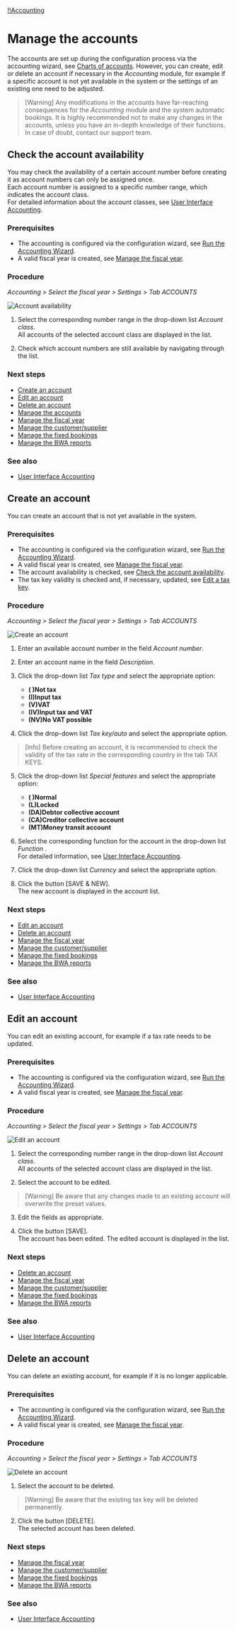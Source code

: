 [!!Accounting](Actindo/Accounting)

# Manage the accounts

The accounts are set up during the configuration process via the accounting wizard, see [Charts of accounts](01_RunAccountingWizard.md#chart-of-accounts). However, you can create, edit or delete an account if necessary in the *Accounting* module, for example if a specific account is not yet available in the system or the settings of an existing one need to be adjusted.

> [Warning] Any modifications in the accounts have far-reaching consequences for the *Accounting* module and the system automatic bookings. It is highly recommended not to make any changes in the accounts, unless you have an in-depth knowledge of their functions. In case of doubt, contact our support team.

[comment]: <> (Check team name: customer support/success/solutions?)


## Check the account availability

You may check the availability of a certain account number before creating it as account numbers can only be assigned once.    
Each account number is assigned to a specific number range, which indicates the account class.    
For detailed information about the account classes, see [User Interface Accounting](/Accounting/UserInterface/00_UserInterface.md).

### Prerequisites

- The accounting is configured via the configuration wizard, see [Run the Accounting Wizard](01_RunAccountingWizard.md).
- A valid fiscal year is created, see [Manage the fiscal year](04_ManageFiscalYear.md).

### Procedure

*Accounting > Select the fiscal year > Settings > Tab ACCOUNTS*

![Account availability](/Assets/Screenshots/Accounting/Settings/Accounts/Account_availability.png "[Account availability]")

1. Select the corresponding number range in the drop-down list *Account class*.   
  All accounts of the selected account class are displayed in the list.

2. Check which account numbers are still available by navigating through the list.

### Next steps

- [Create an account](#create-an-account)
- [Edit an account](#edit-an-account)
- [Delete an account](#delete-an-account)
- [Manage the accounts](03_ManageAccounts.md)
- [Manage the fiscal year](04_ManageFiscalYear.md)
- [Manage the customer/supplier](05_ManageCustomerSupplier.md)
- [Manage the fixed bookings](06_ManageFixedBookings.md)
- [Manage the BWA reports](07_ManageBWAReports.md)

### See also

- [User Interface Accounting](/Accounting/UserInterface/00_UserInterface.md)


## Create an account

You can create an account that is not yet available in the system.

### Prerequisites

- The accounting is configured via the configuration wizard, see [Run the Accounting Wizard](01_RunAccountingWizard.md).
- A valid fiscal year is created, see [Manage the fiscal year](04_ManageFiscalYear.md).
- The account availability is checked, see [Check the account availability](#check-the-account-availability).
- The tax key validity is checked and, if necessary, updated, see [Edit a tax key](#edit-a-tax-key).

### Procedure

*Accounting > Select the fiscal year > Settings > Tab ACCOUNTS*

![Create an account](/Assets/Screenshots/Accounting/Settings/Accounts/Create_account.png "[Create an account]")

[comment]: <> (Originally text taken from VenduoPOS/Integration/02_ManageAccounts.md but a few details changed/added to make it consistent with Accounting/Integration/02_ManageTaxKeys)

1. Enter an available account number in the field *Account number*.

2. Enter an account name in the field *Description*.

3. Click the drop-down list *Tax type* and select the appropriate option:

      - **( )Not tax**
      - **(I)Input tax**
      - **(V)VAT**
      - **(IV)Input tax and VAT**
      - **(NV)No VAT possible**


4. Click the drop-down list *Tax key/auto* and select the appropriate option.
  > [Info] Before creating an account, it is recommended to check the validity of the tax rate in the corresponding country in the tab TAX KEYS.

5. Click the drop-down list *Special features* and select the appropriate option:

     - **( )Normal**
     - **(L)Locked**
     - **(DA)Debtor collective account**
     - **(CA)Creditor collective account**
     - **(MT)Money transit account**


6. Select the corresponding function for the account in the drop-down list *Function* .   
  For detailed information, see [User Interface Accounting](/Accounting/UserInterface/00_UserInterface.md).

[comment]: <> (If reference to UserInterface is made and all drop-down list options explained there, maybe delete drop-down list options in points 3 and 4 too?)

7. Click the drop-down list *Currency* and select the appropriate option.

8. Click the button [SAVE & NEW].   
  The new account is displayed in the account list.

### Next steps

- [Edit an account](#edit-an-account)
- [Delete an account](#delete-an-account)
- [Manage the fiscal year](04_ManageFiscalYear.md)
- [Manage the customer/supplier](05_ManageCustomerSupplier.md)
- [Manage the fixed bookings](06_ManageFixedBookings.md)
- [Manage the BWA reports](07_ManageBWAReports.md)

### See also

- [User Interface Accounting](/Accounting/UserInterface/00_UserInterface.md)


## Edit an account

You can edit an existing account, for example if a tax rate needs to be updated.

### Prerequisites

- The accounting is configured via the configuration wizard, see [Run the Accounting Wizard](01_RunAccountingWizard.md).
- A valid fiscal year is created, see [Manage the fiscal year](04_ManageFiscalYear.md).

### Procedure

*Accounting > Select the fiscal year > Settings > Tab ACCOUNTS*

![Edit an account](/Assets/Screenshots/Accounting/Settings/Accounts/Edit_account.png "[Edit an account]")

1. Select the corresponding number range in the drop-down list *Account class*.   
  All accounts of the selected account class are displayed in the list.

2. Select the account to be edited.
  > [Warning] Be aware that any changes made to an existing account will overwrite the preset values.

3. Edit the fields as appropriate.

4. Click the button [SAVE].   
The account has been edited. The edited account is displayed in the list.


### Next steps

   - [Delete an account](#delete-an-account)
   - [Manage the fiscal year](04_ManageFiscalYear.md)
   - [Manage the customer/supplier](05_ManageCustomerSupplier.md)
   - [Manage the fixed bookings](06_ManageFixedBookings.md)
   - [Manage the BWA reports](07_ManageBWAReports.md)

### See also

  - [User Interface Accounting](/Accounting/UserInterface/00_UserInterface.md)


## Delete an account

You can delete an existing account, for example if it is no longer applicable.

### Prerequisites

- The accounting is configured via the configuration wizard, see [Run the Accounting Wizard](01_RunAccountingWizard.md).
- A valid fiscal year is created, see [Manage the fiscal year](04_ManageFiscalYear.md).

### Procedure

*Accounting > Select the fiscal year > Settings > Tab ACCOUNTS*

![Delete an account](/Assets/Screenshots/Accounting/Settings/Accounts/Delete_account.png "[Delete an account]")

1. Select the account to be deleted.
  > [Warning] Be aware that the existing tax key will be deleted permanently.

2. Click the button [DELETE].  
The selected account has been deleted.

### Next steps

- [Manage the fiscal year](04_ManageFiscalYear.md)
- [Manage the customer/supplier](05_ManageCustomerSupplier.md)
- [Manage the fixed bookings](06_ManageFixedBookings.md)
- [Manage the BWA reports](07_ManageBWAReports.md)

### See also

- [User Interface Accounting](/Accounting/UserInterface/00_UserInterface.md)
